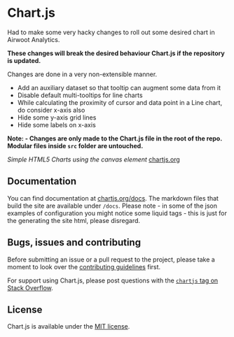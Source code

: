 # Chart.js 

Had to make some very hacky changes to roll out some desired chart in Airwoot Analytics.

**These changes will break the desired behaviour Chart.js if the repository is updated.**

Changes are done in a very non-extensible manner.

-  Add an auxiliary dataset so that tooltip can augment some data from it
-  Disable default multi-tooltips for line charts
-  While calculating the proximity of cursor and data point in a Line chart, do consider x-axis also
-  Hide some y-axis grid lines
-  Hide some labels on x-axis

**Note: - Changes are only made to the Chart.js file in the root of the repo. Modular files inside `src` folder are untouched.**


*Simple HTML5 Charts using the canvas element* [chartjs.org](http://www.chartjs.org)

## Documentation

You can find documentation at [chartjs.org/docs](http://www.chartjs.org/docs/). The markdown files that build the site are available under `/docs`. Please note - in some of the json examples of configuration you might notice some liquid tags - this is just for the generating the site html, please disregard.

## Bugs, issues and contributing

Before submitting an issue or a pull request to the project, please take a moment to look over the [contributing guidelines](https://github.com/nnnick/Chart.js/blob/master/CONTRIBUTING.md) first.

For support using Chart.js, please post questions with the [`chartjs` tag on Stack Overflow](http://stackoverflow.com/questions/tagged/chartjs).

## License

Chart.js is available under the [MIT license](http://opensource.org/licenses/MIT).
